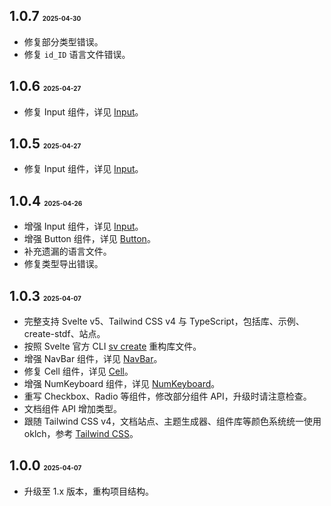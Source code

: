 ## 1.0.7 <font size=1>2025-04-30</font>

- 修复部分类型错误。
- 修复 `id_ID` 语言文件错误。

## 1.0.6 <font size=1>2025-04-27</font>

- 修复 Input 组件，详见 [Input](https://stdf.design/components?nav=input&tab=4)。

## 1.0.5 <font size=1>2025-04-27</font>

- 修复 Input 组件，详见 [Input](https://stdf.design/components?nav=input&tab=4)。

## 1.0.4 <font size=1>2025-04-26</font>

- 增强 Input 组件，详见 [Input](https://stdf.design/components?nav=input&tab=4)。
- 增强 Button 组件，详见 [Button](https://stdf.design/components?nav=button&tab=4)。
- 补充遗漏的语言文件。
- 修复类型导出错误。

## 1.0.3 <font size=1>2025-04-07</font>

- 完整支持 Svelte v5、Tailwind CSS v4 与 TypeScript，包括库、示例、create-stdf、站点。
- 按照 Svelte 官方 CLI [sv create](https://svelte.dev/docs/cli/sv-create) 重构库文件。
- 增强 NavBar 组件，详见 [NavBar](https://stdf.design/components?nav=navBar&tab=4)。
- 修复 Cell 组件，详见 [Cell](https://stdf.design/components?nav=cell&tab=4)。
- 增强 NumKeyboard 组件，详见 [NumKeyboard](https://stdf.design/components?nav=numKeyboard&tab=4)。
- 重写 Checkbox、Radio 等组件，修改部分组件 API，升级时请注意检查。
- 文档组件 API 增加类型。
- 跟随 Tailwind CSS v4，文档站点、主题生成器、组件库等颜色系统统一使用 oklch，参考 [Tailwind CSS](https://tailwindcss.com/docs/colors)。

## 1.0.0 <font size=1>2025-04-07</font>

- 升级至 1.x 版本，重构项目结构。
